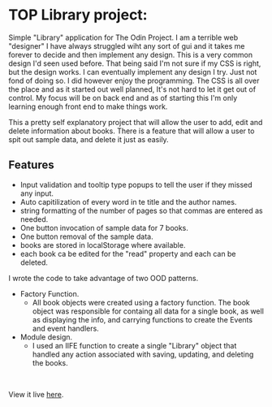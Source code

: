 # TOP Library project:

  Simple "Library" application for The Odin Project. I am a terrible web "designer" I have always struggled wiht any sort of gui and it takes me forever to decide and then implement any design. This is a very common design I'd seen used before. That being said I'm not sure if my CSS is right, but the design works. I can eventually implement any design I try. Just not fond of doing so. I did however enjoy the programming. The CSS is all over the place and as it started out well planned, It's not hard to let it get out of control. My focus will be on back end and as of starting this I'm only learning enough front end to make things work.

  This a pretty self explanatory project that will allow the user to add, edit and delete information about books. There is a feature that will allow a user to spit out sample data, and delete it just as easily.

  ## Features
  - Input validation and tooltip type popups to tell the user if they missed any input.
  - Auto capitilization of every word in te title and the author names.
  - string formatting of the number of pages so that commas are entered as needed.
  - One button invocation of sample data for 7 books.
  - One button removal of the sample data.
  - books are stored in localStorage where available.
  - each book ca be edited for the "read" property and each can be deleted.

  I wrote the code to take advantage of two OOD patterns.

  - Factory Function.
     - All book objects were created using a factory function. The book object was responsible for containg all data for a single book, as well as displaying the info, and carrying functions to create the Events and event handlers.
  - Module design.
     - I used an IIFE function to create a single "Library" object that handled any action associated with saving, updating, and deleting the books.

 <br>
 
 View it live [here](https://ddcroft73.github.io/odin-library-app/).     


